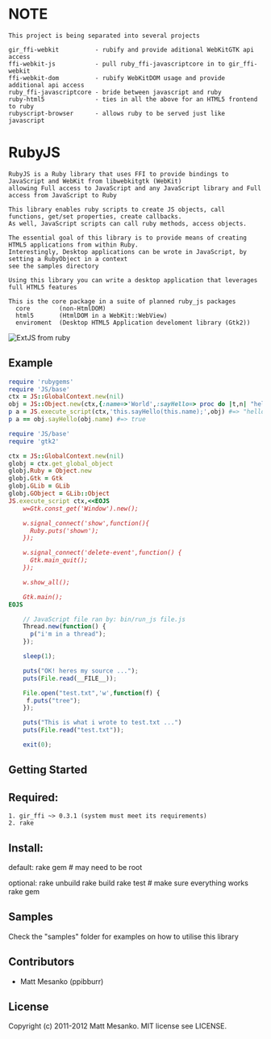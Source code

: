 NOTE
===
    This project is being separated into several projects
    
    gir_ffi-webkit          - rubify and provide aditional WebKitGTK api access
    ffi-webkit-js           - pull ruby_ffi-javascriptcore in to gir_ffi-webkit
    ffi-webkit-dom          - rubify WebKitDOM usage and provide additional api access
    ruby_ffi-javascriptcore - bride between javascript and ruby
    ruby-html5              - ties in all the above for an HTML5 frontend to ruby
    rubyscript-browser      - allows ruby to be served just like javascript

RubyJS
===

    RubyJS is a Ruby library that uses FFI to provide bindings to JavaScript and WebKit from libwebkitgtk (WebKit)
    allowing Full access to JavaScript and any JavaScript library and Full access from JavaScript to Ruby

    This library enables ruby scripts to create JS objects, call functions, get/set properties, create callbacks. 
    As well, JavaScript scripts can call ruby methods, access objects.

    The essential goal of this library is to provide means of creating HTML5 applications from within Ruby.
    Interestingly, Desktop applications can be wrote in JavaScript, by setting a RubyObject in a context
    see the samples directory

    Using this library you can write a desktop application that leverages full HTML5 features

    This is the core package in a suite of planned ruby_js packages
      core        (non-HtmlDOM)
      html5       (HtmlDOM in a WebKit::WebView)
      enviroment  (Desktop HTML5 Application develoment library (Gtk2))

![ExtJS from ruby](http://i1263.photobucket.com/albums/ii631/ppibburr/ss1.png)

Example
---
``` ruby
require 'rubygems'
require 'JS/base'
ctx = JS::GlobalContext.new(nil)
obj = JS::Object.new(ctx,{:name=>'World',:sayHello=> proc do |t,n| "hello #{n}" end})
p a = JS.execute_script(ctx,'this.sayHello(this.name);',obj) #=> "hello World"
p a == obj.sayHello(obj.name) #=> true
```
``` ruby
require 'JS/base'
require 'gtk2'

ctx = JS::GlobalContext.new(nil)
globj = ctx.get_global_object
globj.Ruby = Object.new
globj.Gtk = Gtk
globj.GLib = GLib
globj.GObject = GLib::Object
JS.execute_script ctx,<<EOJS
	w=Gtk.const_get('Window').new();

	w.signal_connect('show',function(){
	  Ruby.puts('shown');
	});

	w.signal_connect('delete-event',function() {
	  Gtk.main_quit();
	});

	w.show_all();

	Gtk.main();
EOJS
```
``` javascript
    // JavaScript file ran by: bin/run_js file.js
	Thread.new(function() {
	  p("i'm in a thread");
	});

	sleep(1);

	puts("OK! heres my source ...");
	puts(File.read(__FILE__));

	File.open("test.txt",'w',function(f) {
	 f.puts("tree");
	});

	puts("This is what i wrote to test.txt ...")
	puts(File.read("test.txt"));

	exit(0);
```

Getting Started
---
  Required:
  ---
    1. gir_ffi ~> 0.3.1 (system must meet its requirements)
    2. rake
  
  Install:
  ---
  default:  rake gem # may need to be root

  optional: rake unbuild
            rake build
            rake test # make sure everything works
            rake gem
    

Samples
---

Check the "samples" folder for examples on how to utilise this library

Contributors
---
* Matt Mesanko (ppibburr)

License
---
Copyright (c) 2011-2012 Matt Mesanko.
MIT license see LICENSE.
